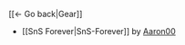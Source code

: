 [[← Go back|Gear]]

* [[SnS Forever|SnS-Forever]] by [Aaron00](https://github.com/BLCM/BLCMods/tree/master/Borderlands%202%20mods/Aaron0000)